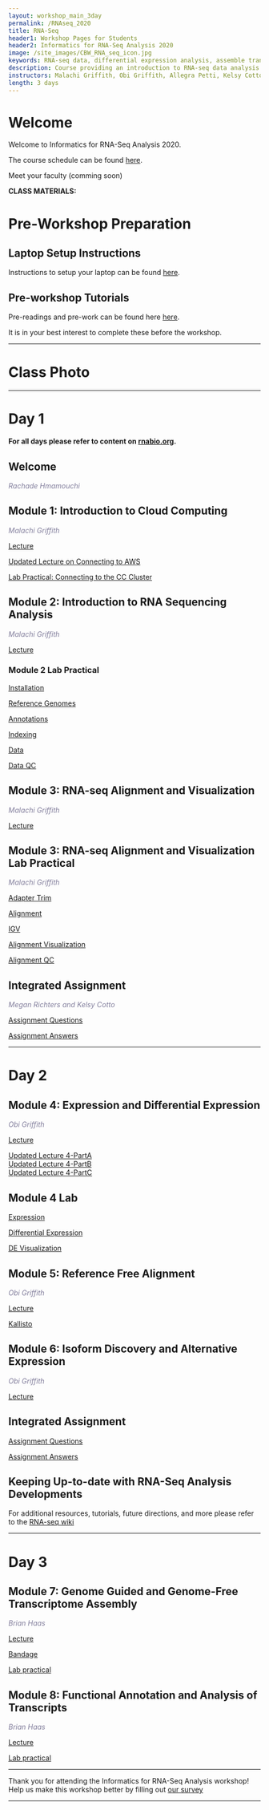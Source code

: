 ```yaml
---
layout: workshop_main_3day
permalink: /RNAseq_2020
title: RNA-Seq
header1: Workshop Pages for Students
header2: Informatics for RNA-Seq Analysis 2020
image: /site_images/CBW_RNA_seq_icon.jpg
keywords: RNA-seq data, differential expression analysis, assemble transcripts
description: Course providing an introduction to RNA-seq data analysis followed by integrated tutorials demonstrating the use of popular RNA-seq analysis packages.
instructors: Malachi Griffith, Obi Griffith, Allegra Petti, Kelsy Cotto, Huiming  Xia, Saad Khan
length: 3 days
---
```

# Welcome <a id="welcome"></a>

Welcome to Informatics for RNA-Seq Analysis 2020.

The course schedule can be found [here](https://bioinformaticsdotca.github.io/RNAseq_2020_schedule).    

Meet your faculty (comming soon)


**CLASS MATERIALS:** 

# Pre-Workshop Preparation <a id="preworkshop"></a>

## Laptop Setup Instructions

Instructions to setup your laptop can be found [here](https://bioinformaticsdotca.github.io/RNAseq_laptop_setup_instructions_2020).

## Pre-workshop Tutorials

Pre-readings and pre-work can be found here [here](https://bioinformaticsdotca.github.io/RNAseq_2020_prework).  

It is in your best interest to complete these before the workshop.

***

# Class Photo
 
***

# Day 1 <a id="day1"></a>

**For all days please refer to content on [rnabio.org](https://rnabio.org/).**

##  Welcome 

  *<font color="#827e9c">Rachade Hmamouchi</font>* 

## Module 1: Introduction to Cloud Computing

*<font color="#827e9c">Malachi Griffith</font>* 

[Lecture](https://drive.google.com/a/bioinformatics.ca/file/d/1186BZntz6h000Q0W9o-iDlRIh6dXzd_N/view?usp=sharing)  

[Updated Lecture on Connecting to AWS](https://drive.google.com/a/bioinformatics.ca/file/d/197ZjfFMPK3Li8pjpOuIg2vNxL60sauO2/view?usp=sharing)   

[Lab Practical: Connecting to the CC Cluster](https://github.com/bioinformatics-ca/RNAseq_2020/blob/master/CC_cloud.md)


## Module 2: Introduction to RNA Sequencing Analysis

*<font color="#827e9c">Malachi Griffith</font>* 

[Lecture](https://drive.google.com/a/bioinformatics.ca/file/d/1hV3oE9aXM37C340PUfvRUN6WgFu-2_ST/view?usp=sharing)   

### Module 2 Lab Practical


  [Installation](https://rnabio.org/module-00-setup/0000/08/01/Installation/)
  
  [Reference Genomes](https://rnabio.org/module-01-inputs/0001/02/01/Reference_Genomes/)
  
  [Annotations](https://rnabio.org/module-01-inputs/0001/03/01/Annotations/)
  
  [Indexing](https://rnabio.org/module-01-inputs/0001/04/01/Indexing/)
  
  [Data](https://rnabio.org/module-01-inputs/0001/05/01/RNAseq_Data/)
  
  [Data QC](https://rnabio.org/module-01-inputs/0001/06/01/Pre-alignment_QC/)


## Module 3: RNA-seq Alignment and Visualization

*<font color="#827e9c">Malachi Griffith</font>* 

[Lecture](https://drive.google.com/a/bioinformatics.ca/file/d/1w6uEFw_B9H0OYtE-6_rx3kwo7oXjxnw2/view?usp=sharing)

## Module 3: RNA-seq Alignment and Visualization Lab Practical

*<font color="#827e9c">Malachi Griffith</font>* 


  [Adapter Trim](https://rnabio.org/module-02-alignment/0002/02/01/Adapter_Trim/)
  
  [Alignment](https://rnabio.org/module-02-alignment/0002/03/01/Alignment/)
  
  [IGV](https://rnabio.org/module-02-alignment/0002/04/01/IGV/)

  [Alignment Visualization](https://rnabio.org/module-02-alignment/0002/05/01/Alignment_Visualization/)
  
  [Alignment QC](https://rnabio.org/module-02-alignment/0002/06/01/Alignment_QC/)


## Integrated Assignment

*<font color="827e9c">Megan Richters and Kelsy Cotto</font>*

[Assignment Questions](https://rnabio.org/module-08-appendix/0008/06/01/Integrated_Assignment/)

[Assignment Answers](https://rnabio.org/module-08-appendix/0008/07/01/Integrated_Assignment_Answers/)  


***

# Day 2 <a id="day2"></a>


## Module 4: Expression and Differential Expression

*<font color="#827e9c">Obi Griffith</font>* 

[Lecture](https://drive.google.com/a/bioinformatics.ca/file/d/1ADz2-o3NfsVEH05P-NNHIK2ki6lLpNwU/view?usp=sharing)   

[Updated Lecture 4-PartA](https://drive.google.com/a/bioinformatics.ca/file/d/1Y4fEFPiVI5jHoee5XuMHJGXWMbQCuYqE/view?usp=sharing)    
[Updated Lecture 4-PartB](https://drive.google.com/a/bioinformatics.ca/file/d/1xlVxleCQSkZTNE2akUbGgg5SbplKEs6P/view?usp=sharing)    
[Updated Lecture 4-PartC](https://drive.google.com/a/bioinformatics.ca/file/d/1BHwcHJNwLQSFIM2X3-XcHfUbLLF2HbAV/view?usp=sharing)    

 
## Module 4 Lab


 [Expression](https://rnabio.org/module-03-expression/0003/02/01/Expression/)
 
 [Differential Expression](https://rnabio.org/module-03-expression/0003/03/01/Differential_Expression/)
 
 [DE Visualization](https://rnabio.org/module-03-expression/0003/04/01/DE_Visualization/)

## Module 5: Reference Free Alignment

*<font color="#827e9c">Obi Griffith</font>* 

[Lecture](https://drive.google.com/a/bioinformatics.ca/file/d/14R8lLOVgNqE7k3_nj56RnCniMTx70gj9/view?usp=sharing)   

[Kallisto](https://rnabio.org/module-04-kallisto/0004/02/01/Alignment_Free_Kallisto/)  

## Module 6: Isoform Discovery and Alternative Expression

*<font color="#827e9c">Obi Griffith</font>* 

[Lecture](https://drive.google.com/a/bioinformatics.ca/file/d/1yghOqfGKWn0uNAT33WVwDApGhJAVF0sa/view?usp=sharing)

## Integrated Assignment

[Assignment Questions](https://rnabio.org/module-08-appendix/0008/06/01/Integrated_Assignment/)  

[Assignment Answers](https://rnabio.org/module-08-appendix/0008/07/01/Integrated_Assignment_Answers/)  

## Keeping Up-to-date with RNA-Seq Analysis Developments

For additional resources, tutorials, future directions, and more please refer to the [RNA-seq wiki](http://www.rnaseq.wiki/)

***

# Day 3 <a id="day3"></a>

## Module 7: Genome Guided and Genome-Free Transcriptome Assembly

*<font color="#827e9c">Brian Haas</font>* 

[Lecture](https://drive.google.com/a/bioinformatics.ca/file/d/1vUlg8j_-16fDHZmSh8JRTuf-KwZzDudG/view?usp=sharing)  

[Bandage](https://rrwick.github.io/Bandage/)  

[Lab practical](https://bioinformaticsdotca.github.io/RNAseq_2019_Module7_lab)  


## Module 8: Functional Annotation and Analysis of Transcripts

*<font color="#827e9c">Brian Haas</font>* 

[Lecture](https://drive.google.com/a/bioinformatics.ca/file/d/1q4mXy2812weKSwK62J5Uhpg4eNSF0vQ5/view?usp=sharing)  

[Lab practical](https://bioinformaticsdotca.github.io/RNAseq_2019_Module8_lab)  


***

Thank you for attending the Informatics for RNA-Seq Analysis workshop! Help us make this workshop better by filling out [our survey](https://forms.gle/i4QWWLHQ3FbnfwYY6)

***
  

